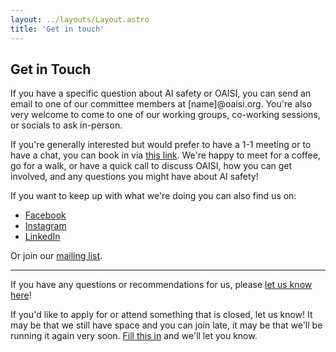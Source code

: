 ```yaml
---
layout: ../layouts/Layout.astro
title: 'Get in touch'
---
```


## Get in Touch

If you have a specific question about AI safety or OAISI, you can send an email to one of our committee members at [name]@oaisi.org. You're also very welcome to come to one of our working groups, co-working sessions, or socials to ask in-person.

If you're generally interested but would prefer to have a 1-1 meeting or to have a chat, you can book in via [this link](https://savvycal.com/selvaradov/chat). We're happy to meet for a coffee, go for a walk, or have a quick call to discuss OAISI, how you can get involved, and any questions you might have about AI safety!

If you want to keep up with what we're doing you can also find us on:
- [Facebook](https://www.facebook.com/oaisioxford)
- [Instagram](https://www.instagram.com/oaisioxford/)
- [LinkedIn](https://www.linkedin.com/company/oaisi/)

Or join our [mailing list](http://eepurl.com/i1scNU).

<hr />

If you have any questions or recommendations for us, please [let us know here](https://airtable.com/appYLUyQifgR31gwq/pag8tZukPMUa26b1N/form)!


If you'd like to apply for or attend something that is closed, let us know! It may be that we still have space and you can join late, it may be that we'll be running it again very soon. [Fill this in](https://airtable.com/appYLUyQifgR31gwq/pagJPbstuT1RAzuNb/form) and we'll let you know.
